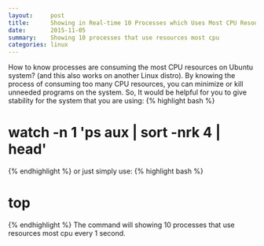 ```yaml
---
layout:     post
title:      Showing in Real-time 10 Processes which Uses Most CPU Resources
date:       2015-11-05
summary:    Showing 10 processes that use resources most cpu
categories: linux
---
```


How to know processes are consuming the most CPU resources on Ubuntu system? (and this also works on another Linux distro).
By knowing the process of consuming too many CPU resources, you can minimize or kill unneeded programs on the system. So, It would be helpful for you to give stability for the system that you are using:
{% highlight bash %}
# watch -n 1 'ps aux | sort -nrk 4 | head'
{% endhighlight %}
or just simply use:
{% highlight bash %}
# top
{% endhighlight %}
The command will showing 10 processes that use resources most cpu every 1 second.